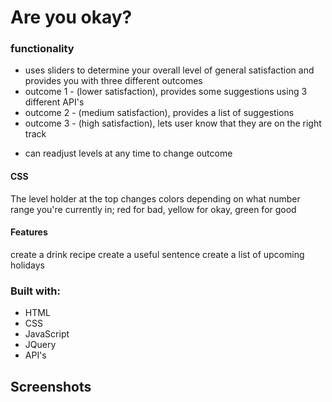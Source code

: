# Are you okay?

### functionality
* uses sliders to determine your overall level of general satisfaction and provides you with three different outcomes
* outcome 1 - (lower satisfaction), provides some suggestions using 3 different API's
* outcome 2 - (medium satisfaction), provides a list of suggestions 
* outcome 3 - (high satisfaction), lets user know that they are on the right track

- can readjust levels at any time to change outcome

#### CSS
The level holder at the top changes colors depending on what number range you're currently in; red for bad, yellow for okay, green for good

#### Features
create a drink recipe
create a useful sentence
create a list of upcoming holidays

### Built with:
* HTML
* CSS
* JavaScript
* JQuery
* API's 


## Screenshots

[logo]: https://github.com/jackie-code/api_hack_capstone/tree/master/images/whole400.jpg "all windows"
